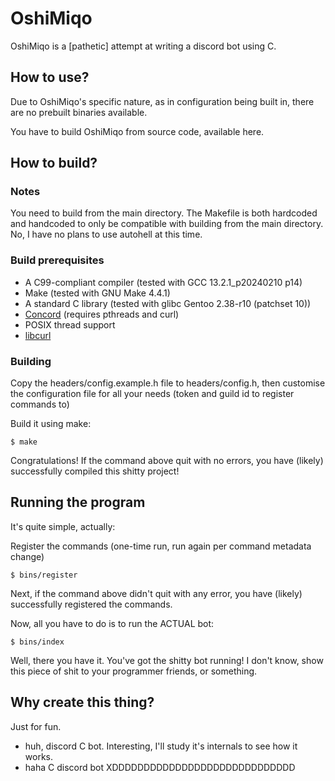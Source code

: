 # OshiMiqo

OshiMiqo is a [pathetic] attempt at writing a discord bot using C.

## How to use?

Due to OshiMiqo's specific nature, as in configuration being built in, there are no prebuilt binaries available.

You have to build OshiMiqo from source code, available here.

## How to build?

### Notes

You need to build from the main directory.
The Makefile is both hardcoded and handcoded to only be compatible with building from the main directory.
No, I have no plans to use autohell at this time.

### Build prerequisites

- A C99-compliant compiler (tested with GCC 13.2.1\_p20240210 p14)
- Make (tested with GNU Make 4.4.1)
- A standard C library (tested with glibc Gentoo 2.38-r10 (patchset 10))
- [Concord](https://github.com/Cogmasters/concord) (requires pthreads and curl)
- POSIX thread support
- [libcurl](https://curl.se/)

### Building

Copy the headers/config.example.h file to headers/config.h, then customise the configuration file for all your needs (token and guild id to register commands to)

Build it using make:

```
$ make
```

Congratulations! If the command above quit with no errors, you have (likely) successfully compiled this shitty project!

## Running the program

It's quite simple, actually:

Register the commands (one-time run, run again per command metadata change)

```
$ bins/register
```

Next, if the command above didn't quit with any error, you have (likely) successfully registered the commands.

Now, all you have to do is to run the ACTUAL bot:

```
$ bins/index
```

Well, there you have it. You've got the shitty bot running!
I don't know, show this piece of shit to your programmer friends, or something.

## Why create this thing?

Just for fun.

- huh, discord C bot. Interesting, I'll study it's internals to see how it works.
- haha C discord bot XDDDDDDDDDDDDDDDDDDDDDDDDDDDDD

